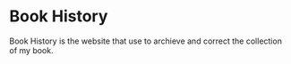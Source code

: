# Book History
Book History is the website that use to archieve and correct the collection of my book.
